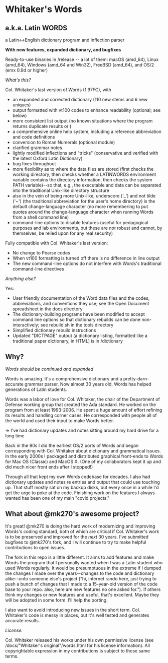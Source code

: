 Whitaker's Words
================
a.k.a. Latin WORDS
------------------
a Latin<->English dictionary program and inflection parser

**With new features, expanded dictionary, and bugfixes**

Ready-to-use binaries in /release -- a lot of them:
macOS (amd_64), Linux (amd_64), Windows (amd_64 and Win32), FreeBSD (amd_64), and OS/2 (emx 0.9d or higher)


*What's this?*

Col. Whitaker's last version of Words (1.97FC), with
- an expanded and corrected dictionary (110 new stems and 6 new uniques)
- output formatted with vt100 codes to enhance readability (optional; see below)
- more consistent list output (no known situations where the program returns duplicate results or )
- a comprehensive online help system, including a reference abbreviation and code definitions
- conversion to Roman Numerals (optional module)
- clarified grammar notes
- lightly modified inflections and "tricks" (conservative and verified with the latest Oxford Latin Dictionary)
- bug fixes throughout
- more flexibility as to where the data files are stored (first checks the working directory, then checks whether a LATINWORDS environment variable contains the directory information, then checks the system PATH variable)--so that, e.g., the executable and data can be separated into the traditional Unix-like directory structure
- also in the vein of being more Unix-like, underscore ('_') and not tilde ('~') (the traditional abbreviation for the user's home directory) is the default change-language character (no more remembering to put quotes around the change-language character when running Words from a shell command line)
- command-line options to disable features (useful for pedagogical purposes and lab environments, but these are *not* robust and cannot, by themselves, be relied upon for any real security)

Fully compatible with Col. Whitaker's last version:
- No change to Pearse codes
- When vt100 formatting is turned off there is no difference in line output
- The new command-line options do not interfere with Words's traditional command-line directives


*Anything else?*

Yes:
- User friendly documentation of the Word data files and the codes, abbreviations, and conventions they use; see the Open Document spreadsheet in the docs directory
- The dictionary-building programs have been modified to accept command line options so that dictionary rebuilds can be done non-interactively; see rebuild.sh in the tools directory
- Simplified dictionary rebuild instructions
- Updated "DICTPAGE" output (a dictionary listing, formatted like a traditional paper dictionary, in HTML) is in /dictionary

Why?
----
*Words should be continued and expanded*

Words is amazing. It's a comprehensive dictionary and a pretty-darn-accurate grammar parser.  Now almost 30 years old, Words has helped generations of Latin students.

Words was a labor of love for Col. Whitaker, the chair of the Department of Defense working group that created the Ada standard.  He worked on the program from at least 1993-2006.  He spent a huge amount of effort refining its results and handling corner cases.  He corresponded with people all of the world and used their input to make Words better.  

=> I've had dictionary updates and notes sitting around my hard drive for a long time

Back in the 90s I did the earliest OS/2 ports of Words and began corresponding with Col. Whitaker about dictionary and grammatical issues.  In the early 2000s I packaged and distributed graphical front-ends to Words for Mac OS (Classic) and MacOS X.  (One of my collaborators kept it up and did much nicer front ends after I stopped!)

Through all that kept my own Words codebase for decades.  I also had dictionary updates and notes re entries and output that could use touching up.  That stuff mostly sat on my backup disks, but every once in a while I'd get the urge to poke at the code.  Finishing work on the features I always wanted has been one of my main "covid projects."


What about @mk270's awesome project?
------------------------------------
It's great!  @mk270 is doing the hard work of modernizing and improving Words's coding standard, both of which are critical if Col. Whitaker's work is to be preserved and improved for the _next_ 30 years.  I've submitted bugfixes to @mk270's fork, and I will continue to try to make helpful contributions to open issues.

The fork in this repo is a little different.  It aims to add features and make Words the program that I personally wanted when I was a Latin student who used Words regularly.  It would be presumptuous in the extreme if I dumped the changes I made over the years--changes to the code and dictionary alike--onto someone else's project ("hi, internet rando here, just trying to push a bunch of changes that I made to a 15-year-old version of the code base to your repo.  also, here are new features no one asked for.").  If others think my changes or new features and useful, that's excellent.  Maybe they will be adopted in some form.  I'll help the porting.

I also want to avoid introducing new issues in the short term.  Col. Whitaker's code is messy in places, but it's well tested and generates accurate results.


*License:*

Col. Whitaker released his works under his own permissive license (see /docs/"Whitaker's original"/words.html for his license information).  All copyrightable expression in my contributions is subject to those same terms.
